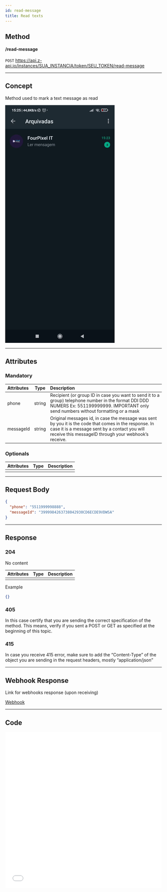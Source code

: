 ```yaml
---
id: read-message
title: Read texts 
---
```


## Method 

#### /read-message

`POST` https://api.z-api.io/instances/SUA_INSTANCIA/token/SEU_TOKEN/read-message

---

## Concept 

Method used to mark a text message as read 

![image](../../../../../video/read-message.gif)

---

## Attributes

### Mandatory 

| Attributes | Type | Description  |
| :-- | :-: | :-- |
| phone | string | Recipient (or group ID in case you want to send it to a group) telephone number in the format DDI DDD NUMERS Ex: 551199999999. IMPORTANT  only send numbers without formatting or a mask  |
| messageId | string | Original messages id, in case the message was sent by you it is the code that comes in the response. In case it is a message sent by a contact you will receive this messageID through your webhook’s receive. |

### Optionals 

| Attributes | Type | Description |
| :-------- | :--: | :-------- |
|           |      |           |

---

## Request Body

```json
{
  "phone": "5511999998888",
  "messageId": "3999984263738042930CD6ECDE9VDWSA"
}
```

---

## Response

### 204

No content

| Attributes | Type | Description |
| :-------- | :--- | :-------- |
|           |      |           |

Example 

```json
{}
```

### 405

In this case certify that you are sending the correct specification of the method. This means, verify if you sent a POST or GET as specified at the beginning of this topic.
### 415

In case you receive 415 error, make sure to add the “Content-Type” of the object you are sending in the request headers, mostly “application/json”

---

## Webhook Response

Link for webhooks response (upon receiving)

[Webhook](../webhooks/on-message-received#response)

---

## Code

<iframe src="//api.apiembed.com/?source=https://raw.githubusercontent.com/Z-API/z-api-docs/main/json-examples/read-message.json&targets=all" frameborder="0" scrolling="no" width="100%" height="500px" seamless></iframe>
